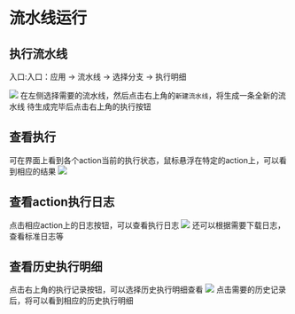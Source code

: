 # 流水线运行

## 执行流水线
入口:入口：应用 -> 流水线 -> 选择分支 -> 执行明细

![](//terminus-paas.oss-cn-hangzhou.aliyuncs.com/paas-doc/2021/07/31/75687e8d-d5d2-484d-8b60-ed39bc786f58.png)
在左侧选择需要的流水线，然后点击右上角的`新建流水线`，将生成一条全新的流水线
待生成完毕后点击右上角的执行按钮

## 查看执行
可在界面上看到各个action当前的执行状态，鼠标悬浮在特定的action上，可以看到相应的结果
![](//terminus-paas.oss-cn-hangzhou.aliyuncs.com/paas-doc/2021/07/31/2311b0cf-d294-4693-aa13-fd42d6285b25.png
)

## 查看action执行日志
点击相应action上的日志按钮，可以查看执行日志
![](//terminus-paas.oss-cn-hangzhou.aliyuncs.com/paas-doc/2021/07/31/7c841350-8408-4865-88eb-ba38b768bad4.png)
还可以根据需要下载日志，查看标准日志等

## 查看历史执行明细
点击右上角的执行记录按钮，可以选择历史执行明细查看
![](//terminus-paas.oss-cn-hangzhou.aliyuncs.com/paas-doc/2021/07/31/2216c4e6-55e5-41b5-865e-b8b7fbc3ace9.png)
点击需要的历史记录后，将可以看到相应的历史执行明细
